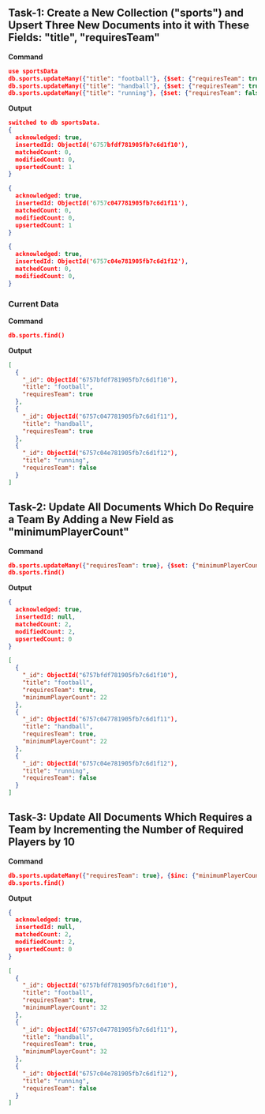 ## Task-1: Create a New Collection ("sports") and Upsert Three New Documents into it with These Fields: "title", "requiresTeam" 

**Command**
```json
use sportsData
db.sports.updateMany({"title": "football"}, {$set: {"requiresTeam": true}}, {"upsert": true})
db.sports.updateMany({"title": "handball"}, {$set: {"requiresTeam": true}}, {"upsert": true})
db.sports.updateMany({"title": "running"}, {$set: {"requiresTeam": false}}, {"upsert": true})

```
**Output**
```json
switched to db sportsData.
{
  acknowledged: true,
  insertedId: ObjectId('6757bfdf781905fb7c6d1f10'),
  matchedCount: 0,
  modifiedCount: 0,
  upsertedCount: 1
}

{
  acknowledged: true,
  insertedId: ObjectId('6757c047781905fb7c6d1f11'),
  matchedCount: 0,
  modifiedCount: 0,
  upsertedCount: 1
}

{
  acknowledged: true,
  insertedId: ObjectId('6757c04e781905fb7c6d1f12'),
  matchedCount: 0,
  modifiedCount: 0,
}
```

### Current Data
**Command**

```json
db.sports.find()
```
**Output**
```json
[
  {
    "_id": ObjectId("6757bfdf781905fb7c6d1f10"),
    "title": "football",
    "requiresTeam": true
  },
  {
    "_id": ObjectId("6757c047781905fb7c6d1f11"),
    "title": "handball",
    "requiresTeam": true
  },
  {
    "_id": ObjectId("6757c04e781905fb7c6d1f12"),
    "title": "running",
    "requiresTeam": false
  }
]

```
## Task-2: Update All Documents Which Do Require a Team By Adding a New Field as "minimumPlayerCount"

**Command**
```json
db.sports.updateMany({"requiresTeam": true}, {$set: {"minimumPlayerCount": 22}})
db.sports.find()
```
**Output**
```json
{
  acknowledged: true,
  insertedId: null,
  matchedCount: 2,
  modifiedCount: 2,
  upsertedCount: 0
}

[
  {
    "_id": ObjectId("6757bfdf781905fb7c6d1f10"),
    "title": "football",
    "requiresTeam": true,
    "minimumPlayerCount": 22
  },
  {
    "_id": ObjectId("6757c047781905fb7c6d1f11"),
    "title": "handball",
    "requiresTeam": true,
    "minimumPlayerCount": 22
  },
  {
    "_id": ObjectId("6757c04e781905fb7c6d1f12"),
    "title": "running",
    "requiresTeam": false
  }
]

```
## Task-3: Update All Documents Which Requires a Team by Incrementing the Number of Required Players by 10

**Command**
```json
db.sports.updateMany({"requiresTeam": true}, {$inc: {"minimumPlayerCount": 10}})
db.sports.find()
```
**Output**
```json
{
  acknowledged: true,
  insertedId: null,
  matchedCount: 2,
  modifiedCount: 2,
  upsertedCount: 0
}

[
  {
    "_id": ObjectId("6757bfdf781905fb7c6d1f10"),
    "title": "football",
    "requiresTeam": true,
    "minimumPlayerCount": 32
  },
  {
    "_id": ObjectId("6757c047781905fb7c6d1f11"),
    "title": "handball",
    "requiresTeam": true,
    "minimumPlayerCount": 32
  },
  {
    "_id": ObjectId("6757c04e781905fb7c6d1f12"),
    "title": "running",
    "requiresTeam": false
  }
]
```